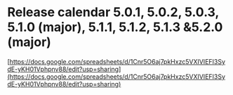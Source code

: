 # Release calendar 5.0.1, 5.0.2, 5.0.3, 5.1.0 (major), 5.1.1, 5.1.2, 5.1.3 &5.2.0 (major)

[https://docs.google.com/spreadsheets/d/1Cnr5O6aj7pkHxzc5VXIVIEFI3SydE-yKH01Vphpnv88/edit?usp=sharing](https://docs.google.com/spreadsheets/d/1Cnr5O6aj7pkHxzc5VXIVIEFI3SydE-yKH01Vphpnv88/edit?usp=sharing)
